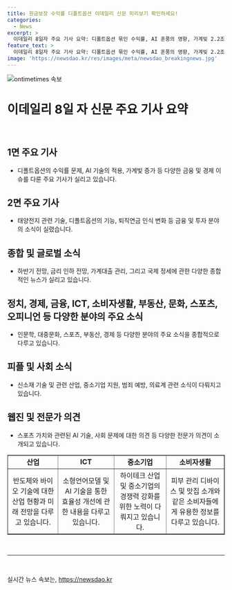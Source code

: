 ```yaml
---
title: 원금보장 수익률 디폴트옵션 이데일리 신문 미리보기 확인하세요!
categories:
  - News
excerpt: >
  이데일리 8일자 주요 기사 요약: 디폴트옵션 묶인 수익률, AI 훈풍의 영향, 가계빚 2.2조 증가로 금융 이슈에 주목. AI 뉴커머스, 영국 총선 결과, 최저임금 위 파행 등 경제·정치 이슈 다뤘으며, 20대·여성 관련 이슈와 금융, 글로벌 정국, 정치, 경제, 금융, ICT, 부동산, 문화, 스포츠, 오피니언, 피플, 사회 등 다양한 분야 기사 수록. (총 150자)
feature_text: >
  이데일리 8일자 주요 기사 요약: 디폴트옵션 묶인 수익률, AI 훈풍의 영향, 가계빚 2.2조 증가로 금융 이슈에 주목. AI 뉴커머스, 영국 총선 결과, 최저임금 위 파행 등 경제·정치 이슈 다뤘으며, 20대·여성 관련 이슈와 금융, 글로벌 정국, 정치, 경제, 금융, ICT, 부동산, 문화, 스포츠, 오피니언, 피플, 사회 등 다양한 분야 기사 수록. (총 150자)
image: 'https://newsdao.kr/res/images/meta/newsdao_breakingnews.jpg'
---
```


<p><img src="https://newsdao.kr/res/images/meta/newsdao_breakingnews.jpg" alt="ontimetimes 속보" /></p>

<h1 data-ke-size="size26"><b>이데일리 8일 자 신문 주요 기사 요약</b></h1>

<p data-ke-size="size16">&nbsp;</p>

<h2 data-ke-size="size26">1면 주요 기사</h2>

<ul>
<li>디폴트옵션의 수익률 문제, AI 기술의 적용, 가계빛 증가 등 다양한 금융 및 경제 이슈를 다룬 주요 기사가 실리고 있습니다.</li>
</ul>

<h2 data-ke-size="size26">2면 주요 기사</h2>

<ul>
<li>태양전지 관련 기술, 디폴트옵션의 기능, 퇴직연금 인식 변화 등 금융 및 투자 분야의 소식이 실렸습니다.</li>
</ul>

<h2 data-ke-size="size26">종합 및 글로벌 소식</h2>

<ul>
<li>하반기 전망, 금리 인하 전망, 가계대출 관리, 그리고 국제 정세에 관한 다양한 종합적인 뉴스가 실리고 있습니다.</li>
</ul>

<h2 data-ke-size="size26">정치, 경제, 금융, ICT, 소비자생활, 부동산, 문화, 스포츠, 오피니언 등 다양한 분야의 주요 소식</h2>

<ul>
<li>인문학, 대중문화, 스포츠, 부동산, 경제 등 다양한 분야의 주요 소식을 종합적으로 다루고 있습니다.</li>
</ul>

<h2 data-ke-size="size26">피플 및 사회 소식</h2>

<ul>
<li>신소재 기술 및 관련 산업, 중소기업 지원, 범죄 예방, 의료계 관련 소식이 다뤄지고 있습니다.</li>
</ul>

<h2 data-ke-size="size26">웹진 및 전문가 의견</h2>

<ul>
<li>스포츠 가치와 관련된 AI 기술, 사회 문제에 대한 의견 등 다양한 전문가 의견이 소개되고 있습니다.</li>
</ul>

<table style="width: 100%;" border="1">
<tbody>
<tr>
<td style="text-align: center; height: 17px;"><b>산업</b></td>
<td style="text-align: center; height: 17px;"><b>ICT</b></td>
<td style="text-align: center; height: 17px;"><b>중소기업</b></td>
<td style="text-align: center; height: 17px;"><b>소비자생활</b></td>
</tr>
<tr>
<td style="text-align: center; height: 17px;">반도체와 바이오 기술에 대한 산업 현황과 미래 전망을 다루고 있습니다.</td>
<td style="text-align: center; height: 17px;">소형언어모델 및 AI 기술을 통한 효율성 개선에 관한 내용을 다루고 있습니다.</td>
<td style="text-align: center; height: 17px;">하이테크 산업 및 중소기업의 경쟁력 강화를 위한 노력이 다뤄지고 있습니다.</td>
<td style="text-align: center; height: 17px;">피부 관리 디바이스 및 맛집 소개와 같은 소비자들에게 유용한 정보를 다루고 있습니다.</td>
</tr>
</tbody>
</table>

<p data-ke-size="size16">&nbsp;</p>

<hr>

<p data-ke-size="size16">&nbsp;</p>
실시간 뉴스 속보는, <a href="https://newsdao.kr" rel="dofollow">https://newsdao.kr</a>



